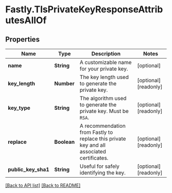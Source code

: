 # Fastly.TlsPrivateKeyResponseAttributesAllOf

## Properties

Name | Type | Description | Notes
------------ | ------------- | ------------- | -------------
**name** | **String** | A customizable name for your private key. | [optional] 
**key_length** | **Number** | The key length used to generate the private key. | [optional] [readonly] 
**key_type** | **String** | The algorithm used to generate the private key. Must be `RSA`. | [optional] [readonly] 
**replace** | **Boolean** | A recommendation from Fastly to replace this private key and all associated certificates. | [optional] [readonly] 
**public_key_sha1** | **String** | Useful for safely identifying the key. | [optional] [readonly] 


[[Back to API list]](../../README.md#endpoints) [[Back to README]](../../README.md)
